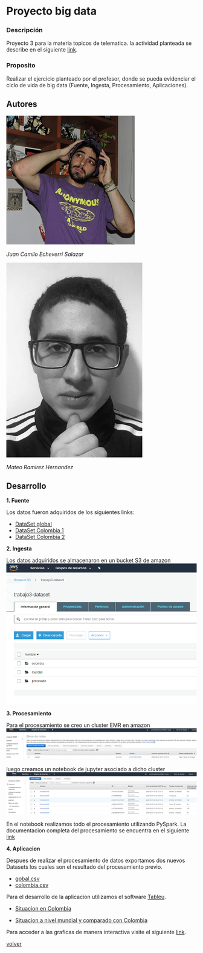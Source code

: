 # Proyecto big data

### Descripción

Proyecto 3 para la materia topicos de telematica.
la actividad planteada se describe en el siguiente [link](https://github.com/st0263eafit/bigdata/blob/master/trabajo3-spark-covid19.md).

### Proposito 

Realizar el ejercicio planteado por el profesor, donde se pueda evidenciar el ciclo de vida de big data (Fuente, Ingesta, Procesamiento, Aplicaciones).

## Autores
![fantasma](https://raw.githubusercontent.com/Mateo-RH/TopicosTelematica-BigDataLab/master/imagenes/trabajo3/sexyFantasma.jpg)

_Juan Camilo Echeverri Salazar_



![RH](https://raw.githubusercontent.com/Mateo-RH/TopicosTelematica-BigDataLab/master/imagenes/trabajo3/matejobs.jpg)

_Mateo Ramirez Hernandez_


## Desarrollo

**1. Fuente** 

Los datos fueron adquiridos de los siguientes links: 
 
 * [DataSet global](https://data.humdata.org/dataset/novel-coronavirus-2019-ncov-cases) 
 * [DataSet Colombia 1](https://data.humdata.org/dataset/positive-cases-of-covid-19-in-colombia) 
 * [DataSet Colombia 2](https://www.ins.gov.co/Paginas/Inicio.aspx)
 
**2. Ingesta** 

Los datos adquiridos se almacenaron en un bucket S3 de amazon
![bucket](https://github.com/Mateo-RH/TopicosTelematica-BigDataLab/blob/master/imagenes/trabajo3/bucket.PNG?raw=true)

**3. Procesamiento** 

Para el procesamiento se creo un cluster EMR en amazon
![notebook](https://github.com/Mateo-RH/TopicosTelematica-BigDataLab/blob/master/imagenes/trabajo3/notebook.PNG?raw=true)

luego creamos un notebook de jupyter asociado a dicho cluster
![cluster](https://github.com/Mateo-RH/TopicosTelematica-BigDataLab/blob/master/imagenes/trabajo3/cluster.PNG?raw=true)

En el notebook realizamos todo el procesamiento utilizando PySpark.
La documentacion completa del procesamiento se encuentra en el siguiente [link](https://github.com/Mateo-RH/TopicosTelematica-BigDataLab/blob/master/documentos/trabajo3.ipynb)

**4. Aplicacion**

Despues de realizar el procesamiento de datos exportamos dos nuevos Datasets los cuales son el resultado del procesamiento previo.

* [gobal.csv](https://github.com/Mateo-RH/TopicosTelematica-BigDataLab/blob/master/documentos/global.csv)
* [colombia.csv](https://github.com/Mateo-RH/TopicosTelematica-BigDataLab/blob/master/documentos/colombia.csv)

Para el desarrollo de la aplicacion utilizamos el software [Tableu](https://www.tableau.com/es-es).

* [Situacion en Colombia](https://github.com/Mateo-RH/TopicosTelematica-BigDataLab/blob/master/documentos/Colombia.pdf)

* [Situacion a nivel mundial y comparado con Colombia](https://github.com/Mateo-RH/TopicosTelematica-BigDataLab/blob/master/documentos/Mundo.pdf)

Para acceder a las graficas de manera interactiva visite el siguiente [link](https://public.tableau.com/profile/juan.camilo4611#!/).



[volver](index.md)

